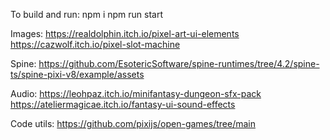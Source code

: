 To build and run:
npm i
npm run start

Images:
https://realdolphin.itch.io/pixel-art-ui-elements
https://cazwolf.itch.io/pixel-slot-machine

Spine:
https://github.com/EsotericSoftware/spine-runtimes/tree/4.2/spine-ts/spine-pixi-v8/example/assets

Audio:
https://leohpaz.itch.io/minifantasy-dungeon-sfx-pack
https://ateliermagicae.itch.io/fantasy-ui-sound-effects

Code utils:
https://github.com/pixijs/open-games/tree/main
